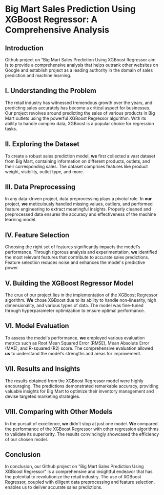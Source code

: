 
# Big Mart Sales Prediction Using XGBoost Regressor: A Comprehensive Analysis

## Introduction

Github project on "Big Mart Sales Prediction Using XGBoost Regressor aim is to provide a comprehensive analysis that helps outrank other websites on Google and establish project as a leading authority in the domain of sales prediction and machine learning.

## I. Understanding the Problem

The retail industry has witnessed tremendous growth over the years, and predicting sales accurately has become a critical aspect for businesses. Our project revolves around predicting the sales of various products in Big Mart outlets using the powerful XGBoost Regressor algorithm. With its ability to handle complex data, XGBoost is a popular choice for regression tasks.

## II. Exploring the Dataset

To create a robust sales prediction model, **we** first collected a vast dataset from Big Mart, containing information on different products, outlets, and their corresponding sales. The dataset comprises features like product weight, visibility, outlet type, and more.

## III. Data Preprocessing

In any data-driven project, data preprocessing plays a pivotal role. In **our** project, **we** meticulously handled missing values, outliers, and performed feature engineering to extract meaningful insights. Properly cleaned and preprocessed data ensures the accuracy and effectiveness of the machine learning model.

## IV. Feature Selection

Choosing the right set of features significantly impacts the model's performance. Through rigorous analysis and experimentation, **we** identified the most relevant features that contribute to accurate sales predictions. Feature selection reduces noise and enhances the model's predictive power.

## V. Building the XGBoost Regressor Model

The crux of our project lies in the implementation of the XGBoost Regressor algorithm. **We** chose XGBoost due to its ability to handle non-linearity, high dimensionality, and various types of data. The model was fine-tuned through hyperparameter optimization to ensure optimal performance.

## VI. Model Evaluation

To assess the model's performance, **we** employed various evaluation metrics such as Root Mean Squared Error (RMSE), Mean Absolute Error (MAE), and R-squared (R2) score. The comprehensive evaluation allowed **us** to understand the model's strengths and areas for improvement.

## VII. Results and Insights

The results obtained from the XGBoost Regressor model were highly encouraging. The predictions demonstrated remarkable accuracy, providing valuable insights for Big Mart to optimize their inventory management and devise targeted marketing strategies.

## VIII. Comparing with Other Models

In the pursuit of excellence, **we** didn't stop at just one model. **We** compared the performance of the XGBoost Regressor with other regression algorithms to validate its superiority. The results convincingly showcased the efficiency of our chosen model.

## Conclusion

In conclusion, our Github project on "Big Mart Sales Prediction Using XGBoost Regressor" is a comprehensive and insightful endeavor that has the potential to revolutionize the retail industry. The use of XGBoost Regressor, coupled with diligent data preprocessing and feature selection, enables us to deliver accurate sales predictions.
